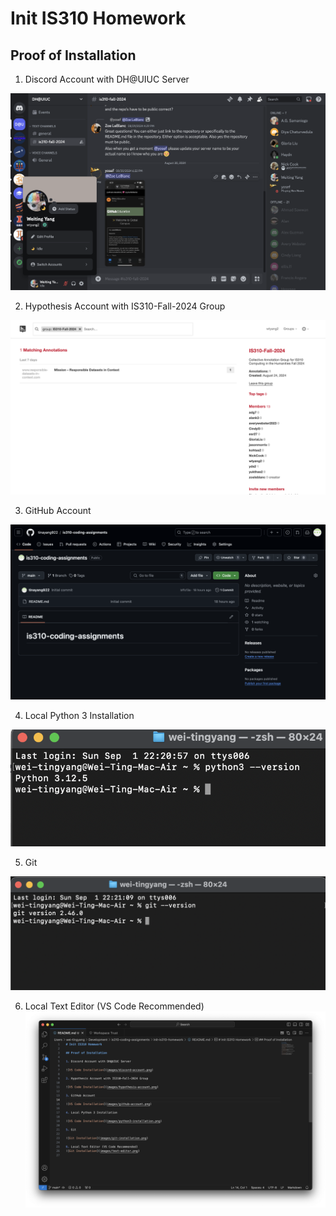 # Init IS310 Homework

## Proof of Installation

1. Discord Account with DH@UIUC Server

![Discord Account](images/discord-account.png)

2. Hypothesis Account with IS310-Fall-2024 Group

![Hypothesis Account](images/hypothesis-account.png)

3. GitHub Account

![GitHub Account](images/github-account.png)

4. Local Python 3 Installation

![Local Python 3 Installation](images/python3-installation.png)

5. Git

![Git Installation](images/git-installation.png)

6. Local Text Editor (VS Code Recommended)
![VS Code Installation](images/text-editor.png)
